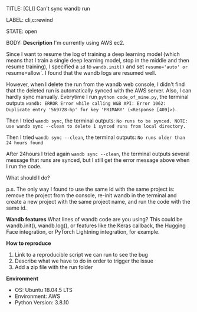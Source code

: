 TITLE:
[CLI] Can't sync wandb run

LABEL:
cli,c:rewind

STATE:
open

BODY:
**Description**
I'm currently using AWS ec2.

Since I want to resume the log of training a deep learning model (which means that I train a single deep learning model, stop in the middle and then resume training), I specified a `id` to `wandb.init()` and set `resume='auto' or `resume=allow`. I found that the wandb logs are resumed well.

However, when I delete the run from the wandb web console, I didn't find that the deleted run is automatically synced with the AWS server. Also, I can hardly sync manually. Everytime I run `python code_of_mine.py`, the terminal outputs `wandb: ERROR Error while calling W&B API: Error 1062: Duplicate entry '569728-hp' for key 'PRIMARY' (<Response [409]>)`.

Then I tried `wandb sync`, the terminal outputs: `No runs to be synced. NOTE: use wandb sync --clean to delete 1 synced runs from local directory.`

Then I tried `wandb sync --clean`, the terminal outputs: `No runs older than 24 hours found`

After 24hours I tried again `wandb sync --clean`, the terminal outputs several message that runs are synced, but I still get the error message above when I run the code.

What should I do?

p.s. The only way I found to use the same id with the same project is: remove the project from the console, re-init wandb in the terminal and create a new project with the same project name, and run the code with the same id.




**Wandb features**
What lines of wandb code are you using? This could be wandb.init(), wandb.log(), or features like the Keras callback, the Hugging Face integration, or PyTorch Lightning integration, for example.

**How to reproduce**
1. Link to a reproducible script we can run to see the bug
2. Describe what we have to do in order to trigger the issue
3. Add a zip file with the run folder 

**Environment**
- OS: Ubuntu 18.04.5 LTS
- Environment: AWS
- Python Version: 3.8.10


